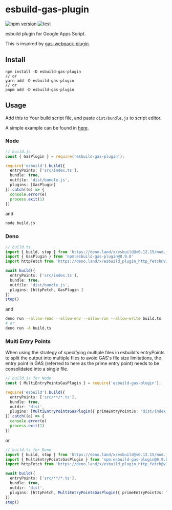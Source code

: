 # esbuild-gas-plugin

[![npm version](https://badge.fury.io/js/esbuild-gas-plugin.svg)](https://www.npmjs.com/package/esbuild-gas-plugin)
![test](https://github.com/mahaker/esbuild-gas-plugin/actions/workflows/test.yml/badge.svg)

esbuild plugin for Google Apps Script.

This is inspired by [gas-webpack-plugin](https://github.com/fossamagna/gas-webpack-plugin).

## Install

```
npm install -D esbuild-gas-plugin
// or
yarn add -D esbuild-gas-plugin
// or
pnpm add -D esbuild-gas-plugin
```

## Usage

Add this to Your build script file, and paste `dist/bundle.js` to script editor.

A simple example can be found in [here](https://github.com/mahaker/esbuild-tutorial).

### Node

```ts
// build.js
const { GasPlugin } = require('esbuild-gas-plugin');

require('esbuild').build({
  entryPoints: ['src/index.ts'],
  bundle: true,
  outfile: 'dist/bundle.js',
  plugins: [GasPlugin]
}).catch((e) => {
  console.error(e)
  process.exit(1)
})
```

and

```sh
node build.js
```

### Deno

```ts
// build.ts
import { build, stop } from 'https://deno.land/x/esbuild@v0.12.15/mod.js'
import { GasPlugin } from 'npm:esbuild-gas-plugin@0.9.0'
import httpFetch from 'https://deno.land/x/esbuild_plugin_http_fetch@v1.0.2/index.js'

await build({
  entryPoints: ['src/index.ts'],
  bundle: true,
  outfile: 'dist/bundle.js',
  plugins: [httpFetch, GasPlugin ]
})
stop()
```

and 

```sh
deno run --allow-read --allow-env --allow-run --allow-write build.ts
# or
deno run -A build.ts
```

### Multi Entry Points

When using the strategy of specifying multiple files in esbuild's entryPoints to split the output into multiple files to avoid GAS's file size limitations, the entry point in GAS (referred to here as the prime entry point) needs to be consolidated into a single file.

```ts
// build.js for Node
const { MultiEntryPointsGasPlugin } = require('esbuild-gas-plugin');

require('esbuild').build({
  entryPoints: ['src/**/*.ts'],
  bundle: true,
  outdir: 'dist',
  plugins: [MultiEntryPointsGasPlugin({ primeEntryPointJs: "dist/index.js" })]
}).catch((e) => {
  console.error(e)
  process.exit(1)
})
```

or

```ts
// build.ts for Deno
import { build, stop } from 'https://deno.land/x/esbuild@v0.12.15/mod.js'
import { MultiEntryPointsGasPlugin } from 'npm:esbuild-gas-plugin@0.9.0'
import httpFetch from 'https://deno.land/x/esbuild_plugin_http_fetch@v1.0.2/index.js'

await build({
  entryPoints: ['src/**/*.ts'],
  bundle: true,
  outdir: 'dist',
  plugins: [httpFetch, MultiEntryPointsGasPlugin({ primeEntryPointJs: "dist/index.js" })]
})
stop()
```

